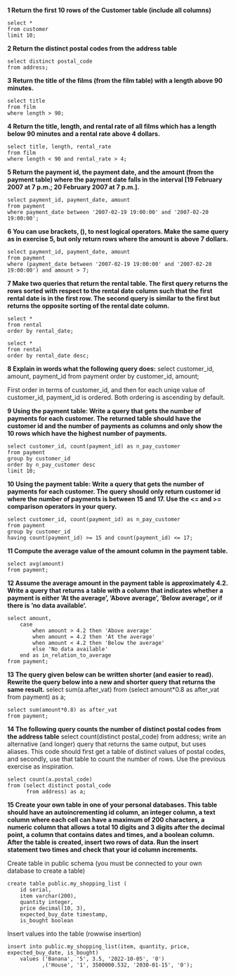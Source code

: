 **1 Return the first 10 rows of the Customer table (include all columns)**
```
select *
from customer
limit 10;
```

**2 Return the distinct postal codes from the address table**
```
select distinct postal_code
from address;
```

**3 Return the title of the films (from the film table) with a length above 90 minutes.**
```
select title
from film
where length > 90;
```

**4 Return the title, length, and rental rate of all films which has a length below 90 minutes and a rental rate above 4 dollars.**
```
select title, length, rental_rate
from film
where length < 90 and rental_rate > 4;
```

**5 Return the payment id, the payment date, and the amount (from the payment table) where the payment date falls in the interval [19 February 2007 at 7 p.m.; 20 February 2007 at 7 p.m.].**
```
select payment_id, payment_date, amount
from payment
where payment_date between '2007-02-19 19:00:00' and '2007-02-20 19:00:00';
```

**6 You can use brackets, (), to nest logical operators. Make the same query as in exercise 5, but only return rows where the amount is above 7 dollars.**
```
select payment_id, payment_date, amount
from payment
where (payment_date between '2007-02-19 19:00:00' and '2007-02-20 19:00:00') and amount > 7;
```

**7 Make two queries that return the rental table. The first query returns the rows sorted with respect to the rental date column such that the first rental date is in the first row. The second query is similar to the first but returns the opposite sorting of the rental date column.**
```
select * 
from rental
order by rental_date;
```
```
select * 
from rental
order by rental_date desc;
```

**8 Explain in words what the following query does:**
select customer_id, amount, payment_id
   from payment
   order by customer_id, amount;

First order in terms of customer_id, and then for each uniqe value of customer_id, payment_id is ordered. Both ordering is ascending by default.
   
**9 Using the payment table: Write a query that gets the number of payments for each customer. The returned table should have the customer id and the number of payments as columns and only show the 10 rows which have the highest number of payments.**
```
select customer_id, count(payment_id) as n_pay_customer
from payment
group by customer_id
order by n_pay_customer desc 
limit 10;
```

**10 Using the payment table: Write a query that gets the number of payments for each customer. The query should only return customer id where the number of payments is between 15 and 17. Use the <= and >= comparison operators in your query.**
```
select customer_id, count(payment_id) as n_pay_customer
from payment
group by customer_id
having count(payment_id) >= 15 and count(payment_id) <= 17;
```

**11 Compute the average value of the amount column in the payment table.**
```
select avg(amount)
from payment;
```

**12 Assume the average amount in the payment table is approximately 4.2. Write a query that returns a table with a column that indicates whether a payment is either ’At the average’, ’Above average’, ’Below average’, or if there is ’no data available’.**
```
select amount,  
	case
		when amount > 4.2 then 'Above average'
		when amount = 4.2 then 'At the average'
		when amount < 4.2 then 'Below the average'
		else 'No data available'
	end as in_relation_to_average
from payment;
```

**13 The query given below can be written shorter (and easier to read). Rewrite the query below into a new and shorter query that returns the same result.**
select sum(a.after_vat)
from (select amount*0.8 as after_vat
         from payment) as a;
```
select sum(amount*0.8) as after_vat
from payment;
```  
         
**14 The following query counts the number of distinct postal codes from the address table**
select count(distinct postal_code)
from address;
write an alternative (and longer) query that returns the same output, but uses aliases. This code should first get a table of distinct values of postal codes, and secondly, use that table to count the number of rows. Use the previous exercise as inspiration.
```
select count(a.postal_code)
from (select distinct postal_code
	  from address) as a;
```

**15 Create your own table in one of your personal databases. This table should have an autoincrementing id column, an integer column, a text column where each cell can have a maximum of 200 characters, a numeric column that allows a total 10 digits and 3 digits after the decimal point, a column that contains dates and times, and a boolean column. After the table is created, insert two rows of data. Run the insert statement two times and check that your id column increments.**

Create table in public schema (you must be connected to your own database to create a table)
```
create table public.my_shopping_list (
	id serial,
	item varchar(200),
	quantity integer,
	price decimal(10, 3),
	expected_buy_date timestamp,
	is_bought boolean
```
Insert values into the table (rowwise insertion)
```
insert into public.my_shopping_list(item, quantity, price, expected_buy_date, is_bought) 
	values ('Banana', '5', 3.5, '2022-10-05', '0')
           ,('House', '1', 3500000.532, '2030-01-15', '0');
```



